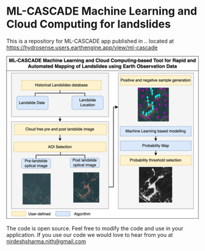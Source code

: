 # ML-CASCADE Machine Learning and Cloud Computing for landslides

This is a repository for ML-CASCADE app published in .. located at https://hydrosense.users.earthengine.app/view/ml-cascade  


![Main](https://github.com/der-knight/ML-CASCADE/blob/main/Images/Landslide%20Tool.jpg)

The code is open source. Feel free to modify the code and use in your application. If you use our code we would love to hear from you at nirdeshsharma.nith@gmail.com

